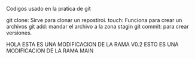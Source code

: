 Codigos usado en la pratica de git

git clone: Sirve para clonar un repostiroi.
touch: Funciona para crear un archivos
git add: mandar el archivo a la zona stagin
git commit: para crear versiones.


HOLA ESTA ES UNA MODIFICACION DE LA RAMA V0.2
ESTO ES UNA MODIFICACION DE LA RAMA MAIN

